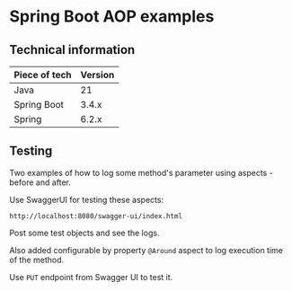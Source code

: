 Spring Boot AOP examples
=

## Technical information

| Piece of tech | Version |
|---------------|---------|
| Java          | 21      |
| Spring Boot   | 3.4.x   |
| Spring        | 6.2.x   |

## Testing

Two examples of how to log some method's parameter using aspects - before and after.

Use SwaggerUI for testing these aspects:

```
http://localhost:8080/swagger-ui/index.html
```

Post some test objects and see the logs.

Also added configurable by property `@Around` aspect to log execution time of the method.

Use `PUT` endpoint from Swagger UI to test it.
